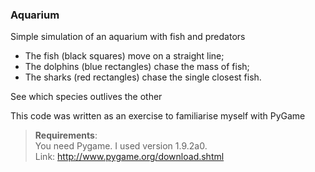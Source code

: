 ### Aquarium
Simple simulation of an aquarium with fish and predators

- The fish (black squares) move on a straight line;
- The dolphins (blue rectangles) chase the mass of fish;
- The sharks (red rectangles) chase the single closest fish.

See which species outlives the other

This code was written as an exercise to familiarise myself with PyGame

> **Requirements**:  
You need Pygame. I used version 1.9.2a0.  
Link: http://www.pygame.org/download.shtml
